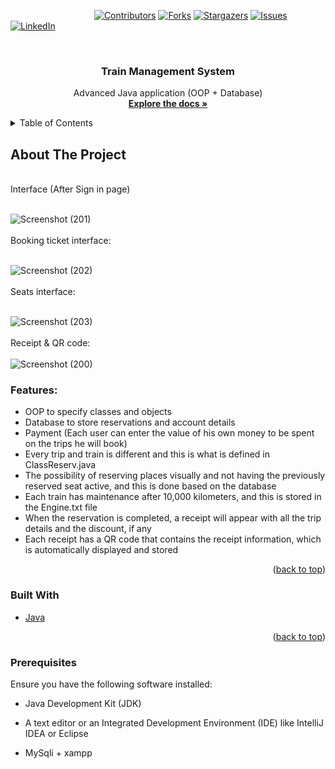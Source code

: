 <a name="readme-top"></a>

<!-- PROJECT SHIELDS -->
&nbsp; &nbsp; &nbsp; &nbsp; &nbsp; &nbsp; &nbsp; &nbsp; &nbsp; &nbsp; &nbsp; &nbsp; &nbsp; &nbsp; &nbsp; &nbsp; &nbsp;
[![Contributors][contributors-shield]][contributors-url]
[![Forks][forks-shield]][forks-url]
[![Stargazers][stars-shield]][stars-url]
[![Issues][issues-shield]][issues-url]
[![LinkedIn][linkedin-shield]][linkedin-url]



<!-- PROJECT LOGO -->
<br />
<div align="center">
  <h3 align="center">Train Management System</h3>

  <p align="center">
    Advanced Java application (OOP + Database)
    <br />
    <a href="https://github.com/Arsany-Osama/Train-Management-System-Java/tree/master"><strong>Explore the docs »</strong></a>
  </p>
</div>



<!-- TABLE OF CONTENTS -->
<details>
  <summary>Table of Contents</summary>
  <ol>
    <li>
      <a href="#about-the-project">About The Project</a>
      <ul>
        <li><a href="#built-with">Built With</a></li>
      </ul>
    </li>
    <li>
      <a href="#getting-started">Getting Started</a>
      <ul>
        <li><a href="#prerequisites">Prerequisites</a></li>
      </ul>
    </li>
  </ol>
</details>



<!-- ABOUT THE PROJECT -->

## About The Project
</br>
Interface (After Sign in page) 
</br></br>

![Screenshot (201)](https://github.com/Arsany-Osama/Train-Management-System-Java/assets/160052013/c88d273a-9ea4-4ee2-ba71-0225cf8f8c3a)
</br></br>
Booking ticket interface:
</br></br>

![Screenshot (202)](https://github.com/Arsany-Osama/Train-Management-System-Java/assets/160052013/c3281a71-2a5d-4d4a-9aab-e1e1d9a0b77e)
</br></br>
Seats interface:
</br></br>

![Screenshot (203)](https://github.com/Arsany-Osama/Train-Management-System-Java/assets/160052013/b08971d0-b1a0-49c1-9739-5576a36daab4)
</br></br>
Receipt & QR code:
</br></br>
![Screenshot (200)](https://github.com/Arsany-Osama/Train-Management-System-Java/assets/160052013/d7c401ee-9efb-4298-88f7-68a6419ff04e)


### Features:
- OOP to specify classes and objects
- Database to store reservations and account details
- Payment (Each user can enter the value of his own money to be spent on the trips he will book)
- Every trip and train is different and this is what is defined in ClassReserv.java
- The possibility of reserving places visually and not having the previously reserved seat active, and this is done based on the database
- Each train has maintenance after 10,000 kilometers, and this is stored in the Engine.txt file
- When the reservation is completed, a receipt will appear with all the trip details and the discount, if any
- Each receipt has a QR code that contains the receipt information, which is automatically displayed and stored
<p align="right">(<a href="#readme-top">back to top</a>)</p>



### Built With

* [Java](https://www.oracle.com/java/)

<p align="right">(<a href="#readme-top">back to top</a>)</p>

### Prerequisites

Ensure you have the following software installed:
* Java Development Kit (JDK)
* A text editor or an Integrated Development Environment (IDE) like IntelliJ IDEA or Eclipse
* MySqli + xampp

  [contributors-shield]: https://img.shields.io/github/contributors/Arsany-Osama/Train-Management-System-Java.svg?style=for-the-badge
[contributors-url]: https://github.com/Arsany-Osama/Train-Management-System-Java/graphs/contributors
[forks-shield]: https://img.shields.io/github/forks/Arsany-Osama/Train-Management-System-Java.svg?style=for-the-badge
[forks-url]: https://github.com/Arsany-Osama/8-puzzle-solver-java/network/members
[stars-shield]: https://img.shields.io/github/stars/Arsany-Osama/Train-Management-System-Java.svg?style=for-the-badge
[stars-url]: https://github.com/Arsany-Osama/8-puzzle-solver-java/stargazers
[issues-shield]: https://img.shields.io/github/issues/Arsany-Osama/Train-Management-System-Java.svg?style=for-the-badge
[issues-url]: https://github.com/Arsany-Osama/Train-Management-System-Java/issues
[linkedin-shield]: https://img.shields.io/badge/-LinkedIn-black.svg?style=for-the-badge&logo=linkedin&colorB=555
[linkedin-url]: https://linkedin.com/in/arsany-osama-446942264
